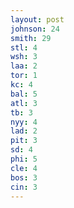 ```yaml
---
layout: post
johnson: 24
smith: 29
stl: 4
wsh: 3
laa: 2
tor: 1
kc: 4
bal: 5
atl: 3
tb: 3
nyy: 4
lad: 2
pit: 3
sd: 4
phi: 5
cle: 4
bos: 3
cin: 3
---
```

